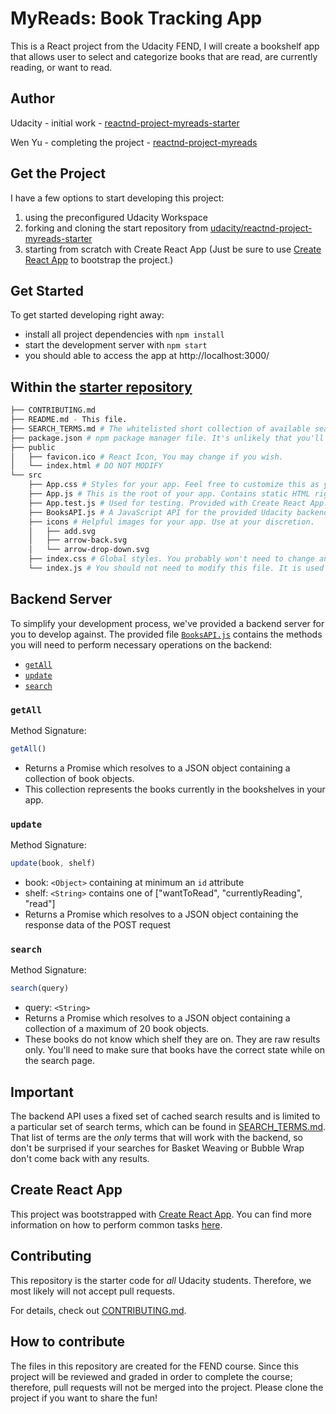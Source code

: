 # MyReads: Book Tracking App

This is a React project from the Udacity FEND, I will create a bookshelf app that allows user to select and categorize books that are read, are currently reading, or want to read.

## Author

Udacity - initial work - [reactnd-project-myreads-starter](https://github.com/udacity/reactnd-project-myreads-starter)

Wen Yu - completing the project - [reactnd-project-myreads](https://github.com/WYCodeBook/reactnd-project-myreads)

## Get the Project
I have a few options to start developing this project:

1. using the preconfigured Udacity Workspace
2. forking and cloning the start repository from [udacity/reactnd-project-myreads-starter](https://github.com/udacity/reactnd-project-myreads-starter)
3. starting from scratch with Create React App (Just be sure to use [Create React App](https://github.com/facebookincubator/create-react-app) to bootstrap the project.)

## Get Started

To get started developing right away:

* install all project dependencies with `npm install`
* start the development server with `npm start`
* you should able to access the app at http://localhost:3000/

## Within the [starter repository](https://github.com/udacity/reactnd-project-myreads-starter)

```bash
├── CONTRIBUTING.md
├── README.md - This file.
├── SEARCH_TERMS.md # The whitelisted short collection of available search terms for you to use with your app.
├── package.json # npm package manager file. It's unlikely that you'll need to modify this.
├── public
│   ├── favicon.ico # React Icon, You may change if you wish.
│   └── index.html # DO NOT MODIFY
└── src
    ├── App.css # Styles for your app. Feel free to customize this as you desire.
    ├── App.js # This is the root of your app. Contains static HTML right now.
    ├── App.test.js # Used for testing. Provided with Create React App. Testing is encouraged, but not required.
    ├── BooksAPI.js # A JavaScript API for the provided Udacity backend. Instructions for the methods are below.
    ├── icons # Helpful images for your app. Use at your discretion.
    │   ├── add.svg
    │   ├── arrow-back.svg
    │   └── arrow-drop-down.svg
    ├── index.css # Global styles. You probably won't need to change anything here.
    └── index.js # You should not need to modify this file. It is used for DOM rendering only.
```

## Backend Server

To simplify your development process, we've provided a backend server for you to develop against. The provided file [`BooksAPI.js`](src/BooksAPI.js) contains the methods you will need to perform necessary operations on the backend:

* [`getAll`](#getall)
* [`update`](#update)
* [`search`](#search)

### `getAll`

Method Signature:

```js
getAll()
```

* Returns a Promise which resolves to a JSON object containing a collection of book objects.
* This collection represents the books currently in the bookshelves in your app.

### `update`

Method Signature:

```js
update(book, shelf)
```

* book: `<Object>` containing at minimum an `id` attribute
* shelf: `<String>` contains one of ["wantToRead", "currentlyReading", "read"]  
* Returns a Promise which resolves to a JSON object containing the response data of the POST request

### `search`

Method Signature:

```js
search(query)
```

* query: `<String>`
* Returns a Promise which resolves to a JSON object containing a collection of a maximum of 20 book objects.
* These books do not know which shelf they are on. They are raw results only. You'll need to make sure that books have the correct state while on the search page.

## Important
The backend API uses a fixed set of cached search results and is limited to a particular set of search terms, which can be found in [SEARCH_TERMS.md](SEARCH_TERMS.md). That list of terms are the _only_ terms that will work with the backend, so don't be surprised if your searches for Basket Weaving or Bubble Wrap don't come back with any results.

## Create React App

This project was bootstrapped with [Create React App](https://github.com/facebookincubator/create-react-app). You can find more information on how to perform common tasks [here](https://github.com/facebookincubator/create-react-app/blob/master/packages/react-scripts/template/README.md).

## Contributing

This repository is the starter code for _all_ Udacity students. Therefore, we most likely will not accept pull requests.

For details, check out [CONTRIBUTING.md](CONTRIBUTING.md).

## How to contribute

The files in this repository are created for the FEND course. Since this project will be reviewed and graded in order to complete the course; therefore, pull requests will not be merged into the project. Please clone the project if you want to share the fun!
